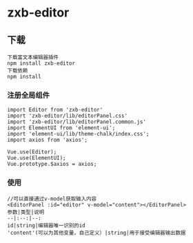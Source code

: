 <!--
 * @Author: wangtengteng
 * @Date: 2020-10-29 18:04:07
 * @LastEditTime: 2020-11-18 18:04:00
 * @FillPath: Do not edit
-->

# zxb-editor

## 下载

```
下载富文本编辑器插件
npm install zxb-editor
下载依赖
npm install
```

### 注册全局组件

```
import Editor from 'zxb-editor'
import 'zxb-editor/lib/editorPanel.css'
import 'zxb-editor/lib/editorPanel.common.js'
import ElementUI from 'element-ui';
import 'element-ui/lib/theme-chalk/index.css';
import axios from 'axios';

Vue.use(Editor);
Vue.use(ElementUI);
Vue.prototype.$axios = axios;
```

### 使用

```
//可以直接通过v-model获取输入内容
<EditorPanel :id="editor" v-model="content"></EditorPanel>
参数|类型|说明
--|:--:|--:
id|string|编辑器唯一识别的id
'content'(可以为其他变量，自己定义）|string|用于接受编辑器输出数据
```
